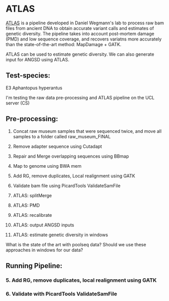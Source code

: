 # ATLAS

[ATLAS](https://bitbucket.org/wegmannlab/atlas/wiki/Home) is a pipeline developed in Daniel Wegmann's lab to process raw bam files from ancient DNA to obtain accurate variant calls and estimates of genetic diversity. 
The pipeline takes into account post-mortem damage (PMD) and low sequence coverage, and recovers variatns more accurately than the state-of-the-art method: MapDamage + GATK. 

ATLAS can be used to estimate genetic diversity. We can also generate input for ANGSD using ATLAS. 


## Test-species: 

E3 Aphantopus hyperantus

I'm testing the raw data pre-processing and ATLAS pipeline on the UCL server (CS) 


## Pre-processing: 

1. Concat raw museum samples that were sequenced twice, and move all samples to a folder called raw_museum_FINAL

2. Remove adapter sequence using Cutadapt

3. Repair and Merge overlapping sequences using BBmap

4. Map to genome using BWA mem

5. Add RG, remove duplicates, Local realignment using GATK

6. Validate bam file using PicardTools ValidateSamFile

7. ATLAS: splitMerge

8. ATLAS: PMD

9. ATLAS: recalibrate

10. ATLAS: output ANGSD inputs

11. ATLAS: estimate genetic diversity in windows


What is the state of the art with poolseq data? Should we use these approaches in windows for our data? 



## Running Pipeline: 

### 5. Add RG, remove duplicates, local realignment using GATK


### 6. Validate with PicardTools ValidateSamFile







